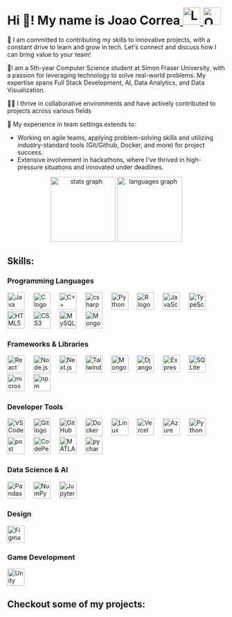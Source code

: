 <h1>Hi 👋! My name is Joao Correa<span><a href="https://www.linkedin.com/in/joaoishida/" target="_blank">
    <img src="https://img.shields.io/static/v1?message=LinkedIn&logo=linkedin&label=&color=0077B5&logoColor=white&labelColor=&style=for-the-badge" height="40" alt="LinkedIn logo" />
  </a>
  <a href="mailto:jvi2@sfu.ca" target="_blank">
    <img src="https://img.shields.io/static/v1?message=Outlook&logo=microsoft-outlook&label=&color=0078D4&logoColor=white&labelColor=&style=for-the-badge" height="40" alt="Outlook logo" />
  </a></span></h1>
  
<p align="left">
🛜 I am committed to contributing my skills to innovative projects, with a constant drive to learn and grow in tech. Let's connect and discuss how I can bring value to your team!
    
🏫I am a 5th-year Computer Science student at Simon Fraser University, with a passion for leveraging technology to solve real-world problems. My expertise spans Full Stack Development, AI, Data Analytics, and Data Visualization.

👨‍💻 I thrive in collaborative environments and have actively contributed to projects across various fields

🙋 My experience in team settings extends to:

- Working on agile teams, applying problem-solving skills and utilizing industry-standard tools (Git/Github, Docker, and more) for project success.
- Extensive involvement in hackathons, where I’ve thrived in high-pressure situations and innovated under deadlines.
</p>

<div align="center"> 
  <img src="https://github-readme-stats.vercel.app/api?username=JoaoIshida&hide_title=false&hide_rank=false&show_icons=true&include_all_commits=true&count_private=true&disable_animations=false&theme=dracula&locale=en&hide_border=false&order=1" height="150" alt="stats graph" /> 
  <img src="https://github-readme-stats.vercel.app/api/top-langs?username=JoaoIshida&locale=en&hide_title=false&layout=compact&card_width=320&langs_count=5&theme=dracula&hide_border=false&order=2" height="150" alt="languages graph" /> </div>

## Skills:

### Programming Languages
<div align="left">
  <img src="https://skillicons.dev/icons?i=java" height="40" alt="Java logo" title="Java" />
  <img width="12" />
  <img src="https://cdn.jsdelivr.net/gh/devicons/devicon/icons/c/c-original.svg" height="40" alt="C logo" title="C" />
  <img width="12" />
  <img src="https://cdn.jsdelivr.net/gh/devicons/devicon/icons/cplusplus/cplusplus-original.svg" height="40" alt="C++ logo" title="C++" />
  <img width="12" />
  <img src="https://cdn.jsdelivr.net/gh/devicons/devicon/icons/csharp/csharp-original.svg" height="40" alt="csharp logo" title="C#" />
  <img width="12" />
  <img src="https://skillicons.dev/icons?i=py" height="40" alt="Python logo" title="Python" />
  <img width="12" />
  <img src="https://skillicons.dev/icons?i=r" height="40" alt="R logo" title="R" />
  <img width="12" />
  <img src="https://skillicons.dev/icons?i=js" height="40" alt="JavaScript logo" title="JavaScript" />
  <img width="12" />
  <img src="https://skillicons.dev/icons?i=ts" height="40" alt="TypeScript logo" title="TypeScript" />
  <img width="12" />
  <img src="https://cdn.jsdelivr.net/gh/devicons/devicon/icons/html5/html5-original.svg" height="40" alt="HTML5 logo" title="HTML" />
  <img width="12" />
  <img src="https://cdn.jsdelivr.net/gh/devicons/devicon/icons/css3/css3-original.svg" height="40" alt="CSS3 logo" title="CSS" />
  <img width="12" />
  <img src="https://skillicons.dev/icons?i=mysql" height="40" alt="MySQL logo" title="SQL" />
  <img width="12" />
  <img src="https://skillicons.dev/icons?i=mongodb" height="40" alt="MongoDB logo" title="NoSQL" />
</div>

### Frameworks & Libraries
<div align="left">
  <img src="https://skillicons.dev/icons?i=react" height="40" alt="React logo" title="React" />
  <img width="12" />
  <img src="https://skillicons.dev/icons?i=nodejs" height="40" alt="Node.js logo" title="Node.js" />
  <img width="12" />
  <img src="https://skillicons.dev/icons?i=nextjs" height="40" alt="Next.js logo" title="Next.js" />
  <img width="12" />
  <img src="https://skillicons.dev/icons?i=tailwind" height="40" alt="Tailwind CSS logo" title="Tailwind CSS" />
  <img width="12" />
  <img src="https://skillicons.dev/icons?i=mongodb" height="40" alt="MongoDB logo" title="MongoDB" />
  <img width="12" />
  <img src="https://skillicons.dev/icons?i=django" height="40" alt="Django logo" title="Django" />
  <img width="12" />
  <img src="https://skillicons.dev/icons?i=express" height="40" alt="Express.js logo" title="REST API" />
  <img width="12" />
  <img src="https://skillicons.dev/icons?i=sqlite" height="40" alt="SQLite logo" title="SQLite" />
  <img width="12" />
  <img src="https://cdn.jsdelivr.net/gh/devicons/devicon/icons/microsoftsqlserver/microsoftsqlserver-plain.svg" height="40" alt="microsoftsqlserver logo" title="Microsoft SQL Server" />
  <img width="12" />
  <img src="https://cdn.simpleicons.org/npm/CB3837" height="40" alt="npm logo" title="npm" />
</div>

### Developer Tools
<div align="left">
  <img src="https://skillicons.dev/icons?i=vscode" height="40" alt="VSCode logo" title="Visual Studio Code" />
  <img width="12" />
  <img src="https://skillicons.dev/icons?i=git" height="40" alt="Git logo" title="Git" />
  <img width="12" />
  <img src="https://skillicons.dev/icons?i=github" height="40" alt="GitHub logo" title="GitHub" />
  <img width="12" />
  <img src="https://skillicons.dev/icons?i=docker" height="40" alt="Docker logo" title="Docker" />
  <img width="12" />
  <img src="https://skillicons.dev/icons?i=linux" height="40" alt="Linux logo" title="Linux/Ubuntu" />
  <img width="12" />
  <img src="https://skillicons.dev/icons?i=vercel" height="40" alt="Vercel logo" title="Vercel" />
  <img width="12" />
  <img src="https://skillicons.dev/icons?i=azure" height="40" alt="Azure logo" title="Azure" />
  <img width="12" />
  <img src="https://www.vectorlogo.zone/logos/python/python-icon.svg" height="40" alt="Python venv" title="Venv" />
  <img width="12" />
  <img src="https://avatars.slack-edge.com/2024-04-05/6934042159649_ac803d1cddbcbef8f110_512.png" height="40" alt="post logo" title="postman" />
  <img width="12" />
  <img src="https://skillicons.dev/icons?i=codepen" height="40" alt="CodePen logo" title="CodePen" />
  <img width="12" />
  <img src="https://skillicons.dev/icons?i=matlab" height="40" alt="MATLAB logo" title="MATLAB" />
  <img width="12" />
  <img src="https://cdn.jsdelivr.net/gh/devicons/devicon/icons/pycharm/pycharm-original.svg" height="40" alt="pycharm logo" title="pycharm" />
</div>

### Data Science & AI
<div align="left">
  <img src="https://cdn.jsdelivr.net/gh/devicons/devicon/icons/pandas/pandas-original.svg" height="40" alt="Pandas logo" title="Pandas" />
  <img width="12" />
  <img src="https://cdn.jsdelivr.net/gh/devicons/devicon/icons/numpy/numpy-original.svg" height="40" alt="NumPy logo" title="NumPy" />
  <img width="12" />
  <img src="https://cdn.jsdelivr.net/gh/devicons/devicon/icons/jupyter/jupyter-original.svg" height="40" alt="Jupyter logo" title="Jupyter" />
</div>

### Design
<div align="left">
  <img src="https://skillicons.dev/icons?i=figma" height="40" alt="Figma logo" title="Figma" />
</div>

### Game Development
<div align="left">
  <img src="https://skillicons.dev/icons?i=unity" height="40" alt="Unity logo" title="Unity" />
</div>

## Checkout some of my projects:



